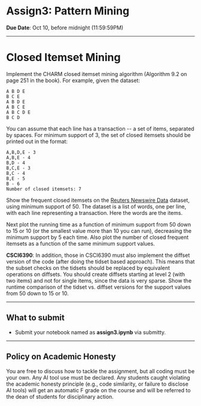 <!--
.. title: CSCI4390-6390 Assign3
.. slug: dm_assign3
.. date: 2025-10-02 12:00:01 UTC-04:00
.. tags: 
.. category: 
.. link: 
.. description: 
.. has_math: True
.. type: text
-->

# Assign3: Pattern Mining

**Due Date**: Oct 10, before midnight (11:59:59PM)

---

# Closed Itemset Mining

Implement the CHARM closed itemset mining algorithm (Algorithm 9.2 on page 251 in the book). 
For example, given the dataset:

``` text
A B D E
B C E
A B D E
A B C E
A B C D E
B C D
```

You can assume that each line has a transaction -- a set of items, separated
by spaces. For minimum support of 3, the set of closed itemsets should be printed out
in the format:

``` text
A,B,D,E - 3
A,B,E - 4
B,D - 4
B,C,E - 3
B,C - 4
B,E - 5
B - 6
Number of closed itemsets: 7
```

Show the frequent closed itemsets on the
[Reuters Newswire Data](http://www.cs.rpi.edu/~zaki/DMCOURSE/data/ModApte_words.txt) dataset, using
minimum support of 50. The dataset is a list of words, one per line, with
each line representing a transaction. Here the words are the items.

Next plot the running time as a function of minimum support
from 50 down to 15 or 10 (or the smallest value more than 10 you can run), decreasing the minimum support by 5 each time. Also plot the number of closed frequent itemsets as a function of the same minimum support values.

**CSCI6390**: In addition, those in CSCI6390 must also implement the diffset version of
the code (after doing the tidset based approach). This means that the subset
checks on the tidsets should be replaced by equivalent operations on diffsets.
You should create diffsets starting at level 2 (with two items) and not for
single items, since the data is very sparse. Show the runtime comparison of the
tidset vs. diffset versions for the support values from 50 down to 15 or 10.

---

## What to submit

* Submit your notebook named as **assign3.ipynb** via submitty.

---

## Policy on Academic Honesty

You are free to discuss how to tackle the assignment, but all coding must be
your own. Any AI tool use must be declared. Any students caught violating the
academic honesty principle (e.g., code similarity, or failure to disclose AI
tools) will get an automatic F grade on the course and will be referred to the
dean of students for disciplinary action.
